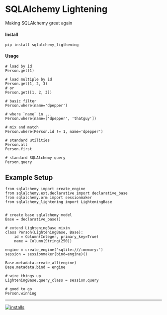 SQLAlchemy Lightening
===
Making SQLAlchemy great again


#### Install
```pip install sqlalchemy_ligthening```


#### Usage
```
# load by id
Person.get(1)

# load multiple by id
Person.get(1, 2, 3)
# or
Person.get([1, 2, 3])

# basic filter
Person.where(name='dpepper')

# where `name` in ...
Person.where(name=['dpepper', 'thatguy'])

# mix and match
Person.where(Person.id != 1, name='dpepper')

# standard utilities
Person.all
Person.first

# standard SQLAlchemy query
Person.query
```

##  Example Setup
```
from sqlalchemy import create_engine
from sqlalchemy.ext.declarative import declarative_base
from sqlalchemy.orm import sessionmaker
from sqlalchemy_lightening import LighteningBase


# create base sqlalchemy model
Base = declarative_base()

# extend LighteningBase mixin
class Person(LighteningBase, Base):
    id = Column(Integer, primary_key=True)
    name = Column(String(250))

engine = create_engine('sqlite:///:memory:')
session = sessionmaker(bind=engine)()

Base.metadata.create_all(engine)
Base.metadata.bind = engine

# wire things up
LighteningBase.query_class = session.query

# good to go
Person.winning
```


----
[![installs](https://img.shields.io/pypi/dm/sqlalchemy_lightening.svg?label=installs)](https://pypi.org/project/sqlalchemy_lightening)
